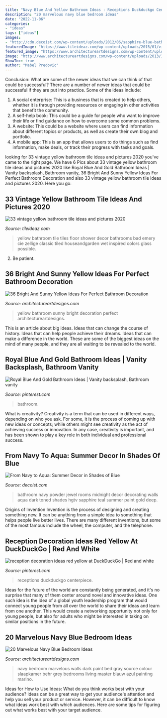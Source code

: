 ```yaml
---
title: "Navy Blue And Yellow Bathroom Ideas : Receptions Duckduckgo Centerpiece"
description: "20 marvelous navy blue bedroom ideas"
date: "2022-11-06"
categories:
- "ideas"
tags: ["ideas"]
images:
- "http://cdn.decoist.com/wp-content/uploads/2012/06/sapphire-blue-bathroom.jpg"
featuredImage: "https://www.tileideaz.com/wp-content/uploads/2015/01/vintage_yellow_bathroom_tile_6.jpg"
featured_image: "https://www.architectureartdesigns.com/wp-content/uploads/2013/04/ArchitectureArtDesigns-2610.jpg"
image: "http://www.architectureartdesigns.com/wp-content/uploads/2013/12/1540-630x945.jpg"
ShowToc: true
author: "Mabel Predovic"
---
```



Conclusion: What are some of the newer ideas that we can think of that could be successful?
There are a number of newer ideas that could be successful if they are put into practice. Some of the ideas include: 
1. A social enterprise: This is a business that is created to help others, whether it is through providing resources or engaging in other activities that benefit the community. 
2. A self-help book: This could be a guide for people who want to improve their life or find guidance on how to overcome some common problems. 
3. A website: This could be a website where users can find information about different topics or products, as well as create their own blog and portfolio. 
4. A mobile app: This is an app that allows users to do things such as find information, make deals, or track their progress with tasks and goals.

	

		
looking for 33 vintage yellow bathroom tile ideas and pictures 2020 you've came to the right page. We have 6 Pics about 33 vintage yellow bathroom tile ideas and pictures 2020 like Royal Blue And Gold Bathroom Ideas | Vanity backsplash, Bathroom vanity, 36 Bright And Sunny Yellow Ideas For Perfect Bathroom Decoration and also 33 vintage yellow bathroom tile ideas and pictures 2020. Here you go:
		
    
## 33 Vintage Yellow Bathroom Tile Ideas And Pictures 2020

<img loading=lazy src="https://www.tileideaz.com/wp-content/uploads/2015/01/vintage_yellow_bathroom_tile_6.jpg" onerror="this.onerror=null;this.src='https://tse4.mm.bing.net/th?id=OIP.EJeDRo6DS9vbYmTPWguYXAHaLE&amp;pid=15.1';" alt="33 vintage yellow bathroom tile ideas and pictures 2020">

_Source: tileideaz.com_

>yellow bathroom tile tiles floor shower decor bathrooms bad emery cie zellige classic tiled houseandgarden wet inspired colors glass possible. 

	

2. Be patient.

    
## 36 Bright And Sunny Yellow Ideas For Perfect Bathroom Decoration

<img loading=lazy src="https://www.architectureartdesigns.com/wp-content/uploads/2013/04/ArchitectureArtDesigns-2610.jpg" onerror="this.onerror=null;this.src='https://tse3.mm.bing.net/th?id=OIP.5oXerYqcAjYKobJjRCqwygHaLI&amp;pid=15.1';" alt="36 Bright And Sunny Yellow Ideas For Perfect Bathroom Decoration">

_Source: architectureartdesigns.com_

>yellow bathroom sunny bright decoration perfect architectureartdesigns. 

	

This is an article about big ideas. Ideas that can change the course of history. Ideas that can help people achieve their dreams. Ideas that can make a difference in the world. These are some of the biggest ideas on the mind of many people, and they are all waiting to be revealed to the world.

    
## Royal Blue And Gold Bathroom Ideas | Vanity Backsplash, Bathroom Vanity

<img loading=lazy src="https://i.pinimg.com/736x/61/64/c2/6164c27081359f080a3754c0a4bece88.jpg" onerror="this.onerror=null;this.src='https://tse1.mm.bing.net/th?id=OIP.KciDnb5PzHn6Zl_ljG6O8QHaLH&amp;pid=15.1';" alt="Royal Blue And Gold Bathroom Ideas | Vanity backsplash, Bathroom vanity">

_Source: pinterest.com_

>bathroom. 

	

What is creativity?
Creativity is a term that can be used in different ways, depending on who you ask. For some, it is the process of coming up with new ideas or concepts; while others might see creativity as the act of achieving success or innovation. In any case, creativity is important, and has been shown to play a key role in both individual and professional success.

    
## From Navy To Aqua: Summer Decor In Shades Of Blue

<img loading=lazy src="http://cdn.decoist.com/wp-content/uploads/2012/06/sapphire-blue-bathroom.jpg" onerror="this.onerror=null;this.src='https://tse3.mm.bing.net/th?id=OIP.ZRj16zHsqeqf-GaYq1paCAHaLH&amp;pid=15.1';" alt="From Navy to Aqua: Summer Decor in Shades of Blue">

_Source: decoist.com_

>bathroom navy powder jewel rooms midnight decor decorating walls aqua dark toned shades hgtv sapphire teal summer paint gold deep. 

	

Origins of Invention
Invention is the process of designing and creating something new. It can be anything from a simple idea to something that helps people live better lives. There are many different inventions, but some of the most famous include the wheel, the computer, and the telephone.

    
## Reception Decoration Ideas Red Yellow At DuckDuckGo | Red And White

<img loading=lazy src="https://i.pinimg.com/736x/a2/67/2f/a2672f553e92996554498f093302fd61.jpg" onerror="this.onerror=null;this.src='https://tse1.mm.bing.net/th?id=OIP.p4bBrX4Br-qGmlWqhRqO3wHaLH&amp;pid=15.1';" alt="reception decoration ideas red yellow at DuckDuckGo | Red and white">

_Source: pinterest.com_

>receptions duckduckgo centerpiece. 

	

Ideas for the future of the world are constantly being generated, and it's no surprise that many of them center around novel and innovative ideas. One such idea is the idea of a global youth leadership program that would connect young people from all over the world to share their ideas and learn from one another. This would create a networking opportunity not only for young people, but also for adults who might be interested in taking on similar positions in the future.

    
## 20 Marvelous Navy Blue Bedroom Ideas

<img loading=lazy src="http://www.architectureartdesigns.com/wp-content/uploads/2013/12/1540-630x945.jpg" onerror="this.onerror=null;this.src='https://tse2.mm.bing.net/th?id=OIP.05MbPnZpvJZts-cIW-4-dwHaLH&amp;pid=15.1';" alt="20 Marvelous Navy Blue Bedroom Ideas">

_Source: architectureartdesigns.com_

>navy bedroom marvelous walls dark paint bed gray source colour slaapkamer behr grey bedrooms living master blauw azul painting marino. 

	

Ideas for How to Use Ideas: What do you think works best with your audience?
Ideas can be a great way to get your audience's attention and help you sell your product or service. However, it can be difficult to know what ideas work best with which audiences. Here are some tips for figuring out what works best with your target audience.

